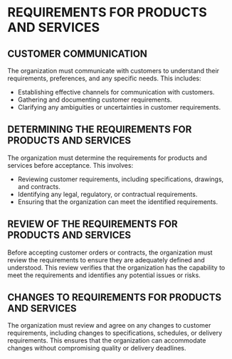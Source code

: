 # REQUIREMENTS FOR PRODUCTS AND SERVICES

## CUSTOMER COMMUNICATION

The organization must communicate with customers to understand their requirements, preferences, and any specific needs. This includes:

- Establishing effective channels for communication with customers.
- Gathering and documenting customer requirements.
- Clarifying any ambiguities or uncertainties in customer requirements.

## DETERMINING THE REQUIREMENTS FOR PRODUCTS AND SERVICES

The organization must determine the requirements for products and services before acceptance. This involves:

- Reviewing customer requirements, including specifications, drawings, and contracts.
- Identifying any legal, regulatory, or contractual requirements.
- Ensuring that the organization can meet the identified requirements.

## REVIEW OF THE REQUIREMENTS FOR PRODUCTS AND SERVICES

Before accepting customer orders or contracts, the organization must review the requirements to ensure they are adequately defined and understood. This review verifies that the organization has the capability to meet the requirements and identifies any potential issues or risks.

## CHANGES TO REQUIREMENTS FOR PRODUCTS AND SERVICES

The organization must review and agree on any changes to customer requirements, including changes to specifications, schedules, or delivery requirements. This ensures that the organization can accommodate changes without compromising quality or delivery deadlines.
